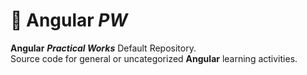 # 📔 Angular _PW_

**Angular** **_Practical Works_** Default Repository. <br />
Source code for general or uncategorized **Angular** learning activities.